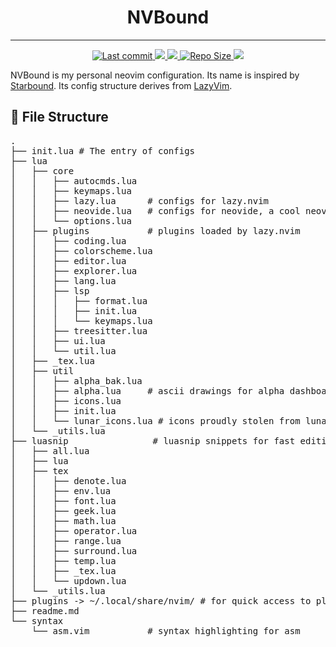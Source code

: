 <h1 align="center"> NVBound </h1>

<hr>

<div align="center"><p>
  <a href="https://github.com/A7R7/NVBound/pulse">
    <img alt="Last commit" src="https://img.shields.io/github/last-commit/A7R7/NVBound?style=for-the-badge&logo=starship&color=8bd5ca&logoColor=D9E0EE&labelColor=302D41"/>
  </a>
  <a href="https://github.com/A7R7/NVBound/issues">
      <img src="https://img.shields.io/github/issues/A7R7/NVBound?color=fab387&labelColor=303446&style=for-the-badge">
  </a>
  <a href="https://github.com/A7R7/NVBound/stargazers">
      <img src="https://img.shields.io/github/stars/A7R7/NVBound?color=ca9ee6&labelColor=303446&style=for-the-badge">
  </a>
  <a href="https://github.com/A7R7/NVBound">
      <img alt="Repo Size" src="https://img.shields.io/github/repo-size/A7R7/NVBound?color=ea999c&labelColor=303446&style=for-the-badge">
  </a>
  <a href="https://github.com/A7R7/NVBound/blob/main/LICENSE">
      <img src="https://img.shields.io/static/v1.svg?style=for-the-badge&label=License&message=MIT&logoColor=ca9ee6&colorA=313244&colorB=cba6f7"/>
  </a>
</div>

NVBound is my personal neovim configuration. 
Its name is inspired by [Starbound](https://playstarbound.com). 
Its config structure derives from [LazyVim](https://github.com/LazyVim/LazyVim).

## 📂 File Structure

<pre>
.
├── init.lua # The entry of configs
├── lua
│   ├── core
│   │   ├── autocmds.lua
│   │   ├── keymaps.lua
│   │   ├── lazy.lua      # configs for lazy.nvim
│   │   ├── neovide.lua   # configs for neovide, a cool neovim gui
│   │   └── options.lua
│   ├── plugins           # plugins loaded by lazy.nvim
│   │   ├── coding.lua
│   │   ├── colorscheme.lua
│   │   ├── editor.lua
│   │   ├── explorer.lua
│   │   ├── lang.lua
│   │   ├── lsp
│   │   │   ├── format.lua
│   │   │   ├── init.lua
│   │   │   └── keymaps.lua
│   │   ├── treesitter.lua
│   │   ├── ui.lua
│   │   └── util.lua
│   ├── _tex.lua
│   ├── util
│   │   ├── alpha_bak.lua
│   │   ├── alpha.lua     # ascii drawings for alpha dashboard
│   │   ├── icons.lua
│   │   ├── init.lua
│   │   └── lunar_icons.lua # icons proudly stolen from lunarvim, not used yet
│   └── _utils.lua
├── luasnip                # luasnip snippets for fast editing
│   ├── all.lua
│   ├── lua
│   ├── tex
│   │   ├── denote.lua
│   │   ├── env.lua
│   │   ├── font.lua
│   │   ├── geek.lua
│   │   ├── math.lua
│   │   ├── operator.lua
│   │   ├── range.lua
│   │   ├── surround.lua
│   │   ├── temp.lua
│   │   ├── _tex.lua
│   │   └── updown.lua
│   └── _utils.lua
├── plugins -> ~/.local/share/nvim/ # for quick access to plugins
├── readme.md
└── syntax
    └── asm.vim           # syntax highlighting for asm
</pre>
